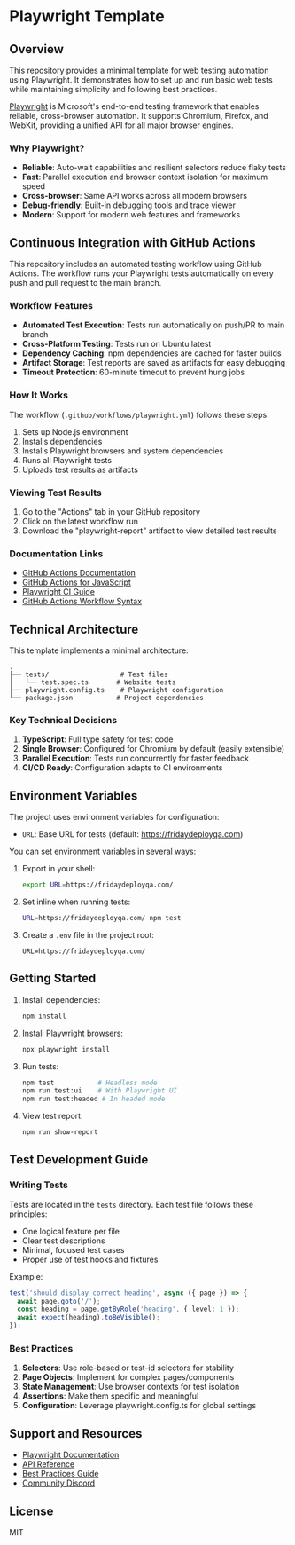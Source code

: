 # Playwright Template

## Overview

This repository provides a minimal template for web testing automation using Playwright. It demonstrates how to set up and run basic web tests while maintaining simplicity and following best practices.

[Playwright](https://playwright.dev) is Microsoft's end-to-end testing framework that enables reliable, cross-browser automation. It supports Chromium, Firefox, and WebKit, providing a unified API for all major browser engines.

### Why Playwright?

- **Reliable**: Auto-wait capabilities and resilient selectors reduce flaky tests
- **Fast**: Parallel execution and browser context isolation for maximum speed
- **Cross-browser**: Same API works across all modern browsers
- **Debug-friendly**: Built-in debugging tools and trace viewer
- **Modern**: Support for modern web features and frameworks

## Continuous Integration with GitHub Actions

This repository includes an automated testing workflow using GitHub Actions. The workflow runs your Playwright tests automatically on every push and pull request to the main branch.

### Workflow Features

- **Automated Test Execution**: Tests run automatically on push/PR to main branch
- **Cross-Platform Testing**: Tests run on Ubuntu latest
- **Dependency Caching**: npm dependencies are cached for faster builds
- **Artifact Storage**: Test reports are saved as artifacts for easy debugging
- **Timeout Protection**: 60-minute timeout to prevent hung jobs

### How It Works

The workflow (`.github/workflows/playwright.yml`) follows these steps:
1. Sets up Node.js environment
2. Installs dependencies
3. Installs Playwright browsers and system dependencies
4. Runs all Playwright tests
5. Uploads test results as artifacts

### Viewing Test Results

1. Go to the "Actions" tab in your GitHub repository
2. Click on the latest workflow run
3. Download the "playwright-report" artifact to view detailed test results

### Documentation Links

- [GitHub Actions Documentation](https://docs.github.com/en/actions)
- [GitHub Actions for JavaScript](https://docs.github.com/en/actions/automating-builds-and-tests/building-and-testing-nodejs)
- [Playwright CI Guide](https://playwright.dev/docs/ci)
- [GitHub Actions Workflow Syntax](https://docs.github.com/en/actions/using-workflows/workflow-syntax-for-github-actions)

## Technical Architecture

This template implements a minimal architecture:

```
.
├── tests/                  # Test files
│   └── test.spec.ts       # Website tests
├── playwright.config.ts    # Playwright configuration
└── package.json           # Project dependencies
```

### Key Technical Decisions

1. **TypeScript**: Full type safety for test code
2. **Single Browser**: Configured for Chromium by default (easily extensible)
3. **Parallel Execution**: Tests run concurrently for faster feedback
4. **CI/CD Ready**: Configuration adapts to CI environments

## Environment Variables

The project uses environment variables for configuration:

- `URL`: Base URL for tests (default: https://fridaydeployqa.com)

You can set environment variables in several ways:

1. Export in your shell:
   ```bash
   export URL=https://fridaydeployqa.com/
   ```

2. Set inline when running tests:
   ```bash
   URL=https://fridaydeployqa.com/ npm test
   ```

3. Create a `.env` file in the project root:
   ```
   URL=https://fridaydeployqa.com/
   ```

## Getting Started

1. Install dependencies:
   ```bash
   npm install
   ```

2. Install Playwright browsers:
   ```bash
   npx playwright install
   ```

3. Run tests:
   ```bash
   npm test           # Headless mode
   npm run test:ui    # With Playwright UI
   npm run test:headed # In headed mode
   ```

4. View test report:
   ```bash
   npm run show-report
   ```

## Test Development Guide

### Writing Tests

Tests are located in the `tests` directory. Each test file follows these principles:
- One logical feature per file
- Clear test descriptions
- Minimal, focused test cases
- Proper use of test hooks and fixtures

Example:
```typescript
test('should display correct heading', async ({ page }) => {
  await page.goto('/');
  const heading = page.getByRole('heading', { level: 1 });
  await expect(heading).toBeVisible();
});
```

### Best Practices

1. **Selectors**: Use role-based or test-id selectors for stability
2. **Page Objects**: Implement for complex pages/components
3. **State Management**: Use browser contexts for test isolation
4. **Assertions**: Make them specific and meaningful
5. **Configuration**: Leverage playwright.config.ts for global settings

## Support and Resources

- [Playwright Documentation](https://playwright.dev/docs/intro)
- [API Reference](https://playwright.dev/docs/api/class-playwright)
- [Best Practices Guide](https://playwright.dev/docs/best-practices)
- [Community Discord](https://playwright.dev/community/discord)

## License

MIT 